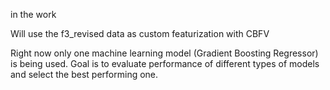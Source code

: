 in the work

Will use the f3_revised data as custom featurization with CBFV

Right now only one machine learning model (Gradient Boosting Regressor) is being used. Goal is to evaluate performance of different types of models and select the best performing one.

